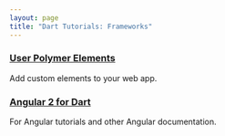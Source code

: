 ```yaml
---
layout: page
title: "Dart Tutorials: Frameworks"
---
```


<div class="card-grid>
  <div class="card">
    <h3><a href="/tutorials/frameworks/using-polymer">User Polymer Elements</a></h3>
    <p>Add custom elements to your web app.</p>
  </div>

  <div class="card">
    <h3><a href="https://angular.io/docs/dart/latest/">Angular 2 for Dart</a></h3>
    <p>For Angular tutorials and other Angular documentation.</p>
  </div>
</div>

